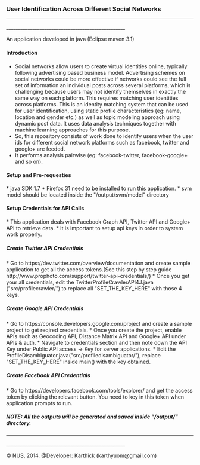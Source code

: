 <h3>User Identification Across Different Social Networks</h3>
<hr>__________________________________________________</hr>


<p> An application developed in java (Eclipse maven 3.1) </p>

<h4> Introduction </h4>

* Social networks allow users to create virtual identities online, typically following advertising based business model. Advertising schemes on social networks could be more effective if networks could see the full set of information an individual posts across several platforms, which is challenging because users may not identify themselves in exactly the same way on each platform. This requires matching user identities across platforms. This is an identity matching system that can be used for user identification, using static profile characteristics (eg: name, location and gender etc.) as well as topic modeling approach using dynamic post data. It uses data analysis techniques together with machine learning approaches for this purpose.
* So, this repository consists of work done to identify users when the user ids for different social network platforms such as facebook, twitter and google+ are feeded.
* It performs analysis pairwise (eg: facebook-twitter, facebook-google+ and so on).
        
<h4> Setup and Pre-requesties</h4>
* java SDK 1.7
* Firefox 31 need to be installed to run this application.
* svm model should be located inside the "/output/svm/model" directory

<h4> Setup Credentials for API Calls </h4>
* This application deals with Facebook Graph API, Twitter API and Google+ API to retrieve data.
* It is important to setup api keys in order to system work properly. 
<h5> Create Twitter API Credentials </h5>
* Go to https://dev.twitter.com/overview/documentation and create sample application to get all the access tokens.(See this step by step guide http://www.prophoto.com/support/twitter-api-credentials/)
* Once you get your all credentials, edit the TwitterProfileCrawlerAPI4J.java ("src/profilecrawler/") to replace all "SET_THE_KEY_HERE" with those 4 keys.
<h5> Create Google API Credentials </h5>
* Go to https://console.developers.google.com/project and create a sample project to get reqired credentials.
* Once you create the project, enable APIs such as Geocoding API, Distance Matrix API and Google+ API under APIs & auth.
* Navigate to credentials section and then note down the API Key under Public API access -> Key for server applications.
* Edit the ProfileDisambiguator.java("src/profiledisambiguator/"), replace "SET_THE_KEY_HERE" inside main() with the key obtained.
<h5> Create Facebook API Credentials </h5>
* Go to https://developers.facebook.com/tools/explorer/ and get the access token by clicking the relevant button. You need to key in this token when application prompts to run.
 
##### NOTE: All the outputs will be generated and saved inside "/output/" directory.

<hr>__________________________________________________</hr>
<p> © NUS, 2014. @Developer: Karthick (karthyuom@gmail.com) </p>
